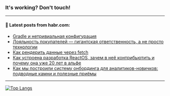 ### It's working? Don't touch!

---
<!--
#### 🛠️ Technical stack:

![C++](https://img.shields.io/badge/C++-informational?logo=c%2B%2B&style=flat&logoColor=white&color=9C033A)
![Java](https://img.shields.io/badge/Java-informational?logo=java&style=flat&logoColor=white&color=007396)
![Kotlin](https://img.shields.io/badge/Kotlin-informational?logo=Kotlin&style=flat&logoColor=white&color=0095D5)
![JS](https://img.shields.io/badge/JS-informational?logo=javaScript&style=flat&logoColor=black&color=F7Df1E) <br>
![HTML5](https://img.shields.io/badge/HTML5-informational?logo=html5&style=flat&logoColor=white&color=E34F26)
![CSS3](https://img.shields.io/badge/CSS3-informational?logo=css3&style=flat&logoColor=white&color=157286)
![Sass](https://img.shields.io/badge/Saas-informational?logo=sass&style=flat&logoColor=white&color=hotpink)
![PHP](https://img.shields.io/badge/PHP-informational?logo=php&style=flat&logoColor=white&color=777BB4) <br>
![WebPAck](https://img.shields.io/badge/WebPack-informational?logo=webPack&style=flat&logoColor=white&color=FF6F00)
![Bootstrap](https://img.shields.io/badge/Bootstrap-informational?logo=Bootstrap&style=flat&logoColor=white&color=7952B3)
![MySQL](https://img.shields.io/badge/MySQL-informational?logo=MySQL&style=flat&logoColor=white&color=00f) <br>
![NodeJS](https://img.shields.io/badge/NodeJS-informational?logo=node.js&style=flat&logoColor=white&color=43853D)
![Spring](https://img.shields.io/badge/Spring-informational?logo=Spring&style=flat&logoColor=white&color=0A9EDC)
![Angular](https://img.shields.io/badge/Vue-informational?logo=vue.js&style=flat&logoColor=white&color=red)
![Git](https://img.shields.io/badge/Git-informational?logo=git&style=flat&logoColor=white&color=darkorange)

___
-->

#### 💬 Latest posts from habr.com:

<!-- BLOG-POST-LIST:START -->
- [Gradle и нетривиальная конфигурация](https://habr.com/ru/post/677826/?utm_source=habrahabr&utm_medium=rss&utm_campaign=677826)
- [Лояльность покупателей — гигантская ответственность, а не просто технологии](https://habr.com/ru/post/677792/?utm_source=habrahabr&utm_medium=rss&utm_campaign=677792)
- [Как рендерить данные через fetch](https://habr.com/ru/post/677754/?utm_source=habrahabr&utm_medium=rss&utm_campaign=677754)
- [Как устроена разработка ReactOS, зачем в неё контрибьютить и почему она уже 20 лет в альфе](https://habr.com/ru/post/677752/?utm_source=habrahabr&utm_medium=rss&utm_campaign=677752)
- [Как мы построили систему онбординга для аналитиков-новичков: подводные камни и полезные приёмы](https://habr.com/ru/post/677748/?utm_source=habrahabr&utm_medium=rss&utm_campaign=677748)
<!-- BLOG-POST-LIST:END -->

---

[![Top Langs](https://github-readme-stats.vercel.app/api/top-langs/?username=zloylis&layout=compact&hide_border=true&theme=dracula)](https://github.com/zloylis)
